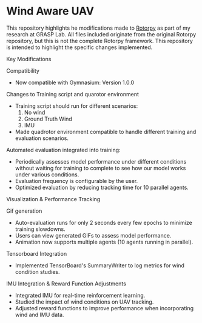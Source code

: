 # Wind Aware UAV 
This repository highlights he modifications made to [Rotorpy](https://github.com/spencerfolk/rotorpy) as part of my research at GRASP Lab. All files included originate from the original Rotorpy repository, but this is not the complete Rotorpy framework. This repository is intended to highlight the specific changes implemented.

Key Modifications <br>

Compatibility <br> 
- Now compatible with Gymnasium: Version 1.0.0 

Changes to Training script and quarotor environment <br>
- Training script should run for different scenarios:
  1. No wind
  2. Ground Truth Wind
  3. IMU
- Made quadrotor environment compatible to handle different training and evaluation scenarios.
  
Automated evaluation integrated into training: <br>
- Periodically assesses model performance under different conditions without waiting for training to complete to see how our model works under various conditions.
- Evaluation frequency is configurable by the user.
- Optimized evaluation by reducing tracking time for 10 parallel agents.

Visualization & Performance Tracking <br>

Gif generation <br>
- Auto-evaluation runs for only 2 seconds every few epochs to minimize training slowdowns.
- Users can view generated GIFs to assess model performance.
- Animation now supports multiple agents (10 agents running in parallel).

Tensorboard Integration <br>
- Implemented TensorBoard's SummaryWriter to log metrics for wind condition studies.

IMU Integration & Reward Function Adjustments <br>
- Integrated IMU for real-time reinforcement learning.
- Studied the impact of wind conditions on UAV tracking.
- Adjusted reward functions to improve performance when incorporating wind and IMU data.
